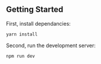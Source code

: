 ## Getting Started

First, install dependancies:

```bash
yarn install
````

Second, run the development server:

```bash
npm run dev
```

